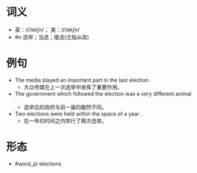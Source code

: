 # 词义
- 英：/ɪˈlekʃn/； 美：/ɪˈlekʃn/
- #n 选举；当选；推选(尤指从政)
# 例句
- The media played an important part in the last election .
	- 大众传媒在上一次选举中发挥了重要作用。
- The government which followed the election was a very different animal .
	- 选举后的政府与前一届的截然不同。
- Two elections were held within the space of a year .
	- 在一年的时间之内举行了两次选举。
# 形态
- #word_pl elections
